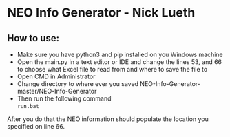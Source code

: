 # NEO Info Generator - Nick Lueth
## How to use:
- Make sure you have python3 and pip installed on you Windows machine
- Open the main.py in a text editor or IDE and change the lines 53, and 66 to choose what Excel file to read from and where to save the file to
- Open CMD in Administrator
- Change directory to where ever you saved NEO-Info-Generator-master/NEO-Info-Generator 
- Then run the following command <br>
```run.bat```

After you do that the NEO information should populate the location you specified on line 66.
